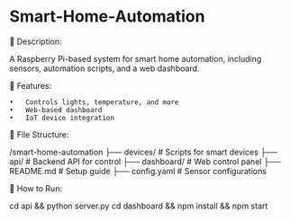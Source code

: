 # Smart-Home-Automation

📌 Description:

A Raspberry Pi-based system for smart home automation, including sensors, automation scripts, and a web dashboard.

📜 Features:

	•	Controls lights, temperature, and more
	•	Web-based dashboard
	•	IoT device integration
 
📂 File Structure:

/smart-home-automation
 ├── devices/       # Scripts for smart devices
 ├── api/           # Backend API for control
 ├── dashboard/     # Web control panel
 ├── README.md      # Setup guide
 ├── config.yaml    # Sensor configurations

🚀 How to Run:

cd api && python server.py
cd dashboard && npm install && npm start
